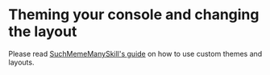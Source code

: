 # Theming your console and changing the layout

Please read [SuchMemeManySkill's guide](https://github.com/suchmememanyskill/SwitchThemeGuide/wiki) on how to use custom themes and layouts.
